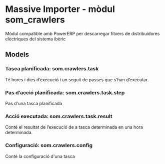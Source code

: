 # Massive Importer - mòdul som_crawlers
Mòdul compatible amb PowerERP per descarregar fitxers de distribuidores elèctriques del sistema ibèric

## Models
### Tasca planificada: som.crawlers.task
Té hores i dies d’execució i un seguit de passes que s’han d’executar.

### Pas d’acció planificada: som.crawlers.task.step
Pas d'una tasca planificada

### Acció executada: som.crawlers.task.result
Conté el resultat de l’execució de a tasca determinada en una hora determinada.

### Configuració: som.crawlers.config
Conté la configuració d'una tasca
